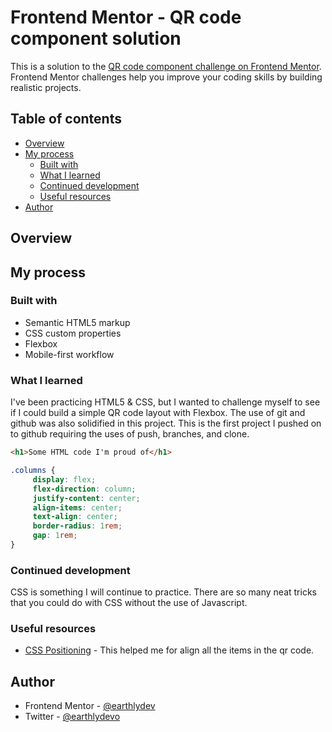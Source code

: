 # Frontend Mentor - QR code component solution

This is a solution to the [QR code component challenge on Frontend Mentor](https://www.frontendmentor.io/challenges/qr-code-component-iux_sIO_H). Frontend Mentor challenges help you improve your coding skills by building realistic projects. 

## Table of contents

- [Overview](#overview)
- [My process](#my-process)
  - [Built with](#built-with)
  - [What I learned](#what-i-learned)
  - [Continued development](#continued-development)
  - [Useful resources](#useful-resources)
- [Author](#author)

## Overview

## My process

### Built with

- Semantic HTML5 markup
- CSS custom properties
- Flexbox
- Mobile-first workflow

### What I learned

I've been practicing HTML5 & CSS, but I wanted to challenge myself to see if I could build a simple QR code layout with Flexbox. The use of git and github was also solidified in this project. This is the first project I pushed on to github requiring the uses of push, branches, and clone. 

```html
<h1>Some HTML code I'm proud of</h1>
```
```css
.columns {
     display: flex;
     flex-direction: column;
     justify-content: center;
     align-items: center;
     text-align: center; 
     border-radius: 1rem;
     gap: 1rem;
}
```

### Continued development

CSS is something I will continue to practice. There are so many neat tricks that you could do with CSS without the use of Javascript. 

### Useful resources

- [CSS Positioning](https://learnlayout.com/flexbox.html) - This helped me for align all the items in the qr code. 

## Author

- Frontend Mentor - [@earthlydev](https://www.frontendmentor.io/profile/earthlydev)
- Twitter - [@earthlydevo](https://www.twitter.com/earthlydevo)
